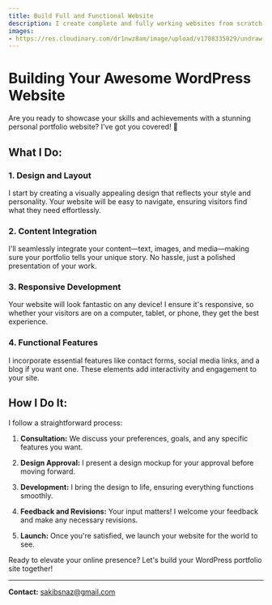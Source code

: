 ```yaml
---
title: Build Full and Functional Website
description: I create complete and fully working websites from scratch. Whether you need a site for your business or personal use, we've got you covered with user-friendly and functional web development services. Let's bring your online presence to life!
images: 
- https://res.cloudinary.com/dr1nwz8am/image/upload/v1708335029/undraw-web-developer-re-h7ie-dhuygq-65d31e7a958ff_thoyz7.webp
---
```


# Building Your Awesome WordPress Website

Are you ready to showcase your skills and achievements with a stunning personal portfolio website? I've got you covered! 🚀

## What I Do:

### 1. Design and Layout
I start by creating a visually appealing design that reflects your style and personality. Your website will be easy to navigate, ensuring visitors find what they need effortlessly.

### 2. Content Integration
I'll seamlessly integrate your content—text, images, and media—making sure your portfolio tells your unique story. No hassle, just a polished presentation of your work.

### 3. Responsive Development
Your website will look fantastic on any device! I ensure it's responsive, so whether your visitors are on a computer, tablet, or phone, they get the best experience.

### 4. Functional Features
I incorporate essential features like contact forms, social media links, and a blog if you want one. These elements add interactivity and engagement to your site.

## How I Do It:

I follow a straightforward process:

1. **Consultation:**
   We discuss your preferences, goals, and any specific features you want.

2. **Design Approval:**
   I present a design mockup for your approval before moving forward.

3. **Development:**
   I bring the design to life, ensuring everything functions smoothly.

4. **Feedback and Revisions:**
   Your input matters! I welcome your feedback and make any necessary revisions.

5. **Launch:**
   Once you're satisfied, we launch your website for the world to see.

Ready to elevate your online presence? Let's build your WordPress portfolio site together!

---

**Contact:**
sakibsnaz@gmail.com
